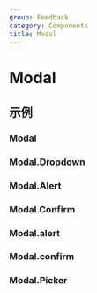 ```yaml
---
group: Feedback
category: Components
title: Modal
---
```


# Modal

## 示例

### Modal

<code src="./demos/Modal/index.jsx"></code>

### Modal.Dropdown

<code src="./demos/Dropdown/index.jsx"></code>

### Modal.Alert

<code src="./demos/Alert1/index.jsx"></code>

### Modal.Confirm

<code src="./demos/Confirm1/index.jsx"></code>

### Modal.alert

<code src="./demos/alert/index.jsx"></code>

### Modal.confirm

<code src="./demos/confirm/index.jsx"></code>

### Modal.Picker

<code src="./demos/Picker/index.jsx"></code>
